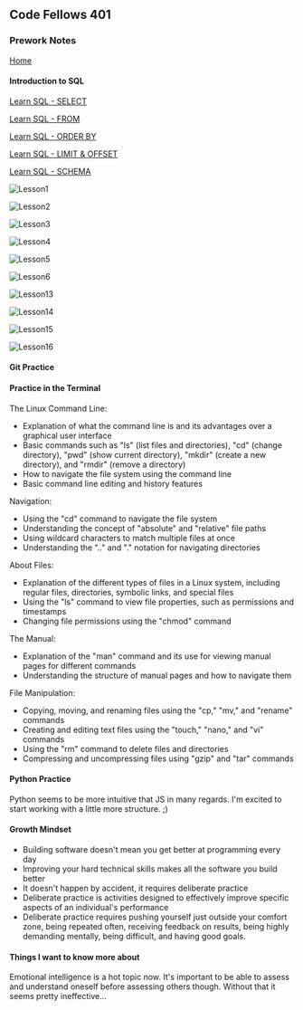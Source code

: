 ## Code Fellows 401

### Prework Notes

[Home](../README.md)

#### Introduction to SQL

[Learn SQL - SELECT](https://dataschool.com/learn-sql/select/)

[Learn SQL - FROM](https://dataschool.com/learn-sql/from/)

[Learn SQL - ORDER BY](https://dataschool.com/learn-sql/order-by/)

[Learn SQL - LIMIT & OFFSET](https://dataschool.com/learn-sql/limit/)

[Learn SQL - SCHEMA](https://dataschool.com/learn-sql/schema-browsing/)



![Lesson1](../imgs/401/SQLlesson1.jpg)

![Lesson2](../imgs/401/SQLlesson2.jpg)

![Lesson3](../imgs/401/SQLlesson3.jpg)

![Lesson4](../imgs/401/SQLlesson4.jpg)

![Lesson5](../imgs/401/SQLlesson5.jpg)

![Lesson6](../imgs/401/SQLlesson6.jpg)

![Lesson13](../imgs/401/SQLlesson13.jpg)

![Lesson14](../imgs/401/SQLlesson14.jpg)

![Lesson15](../imgs/401/SQLlesson15.jpg)

![Lesson16](../imgs/401/SQLlesson16.jpg)

#### Git Practice

#### Practice in the Terminal

The Linux Command Line:

* Explanation of what the command line is and its advantages over a graphical user interface
* Basic commands such as "ls" (list files and directories), "cd" (change directory), "pwd" (show current directory), "mkdir" (create a new directory), and "rmdir" (remove a directory)
* How to navigate the file system using the command line
* Basic command line editing and history features

Navigation:

* Using the "cd" command to navigate the file system
* Understanding the concept of "absolute" and "relative" file paths
* Using wildcard characters to match multiple files at once
* Understanding the ".." and "." notation for navigating directories

About Files:

* Explanation of the different types of files in a Linux system, including regular files, directories, symbolic links, and special files
* Using the "ls" command to view file properties, such as permissions and timestamps
* Changing file permissions using the "chmod" command

The Manual:

* Explanation of the "man" command and its use for viewing manual pages for different commands
* Understanding the structure of manual pages and how to navigate them

File Manipulation:

* Copying, moving, and renaming files using the "cp," "mv," and "rename" commands
* Creating and editing text files using the "touch," "nano," and "vi" commands
* Using the "rm" command to delete files and directories
* Compressing and uncompressing files using "gzip" and "tar" commands

#### Python Practice

Python seems to be more intuitive that JS in many regards.  I'm excited to start working with a little more structure. ;)

#### Growth Mindset

* Building software doesn't mean you get better at programming every day
* Improving your hard technical skills makes all the software you build better
* It doesn't happen by accident, it requires deliberate practice
* Deliberate practice is activities designed to effectively improve specific aspects of an individual's performance
* Deliberate practice requires pushing yourself just outside your comfort zone, being repeated often, receiving feedback on results, being highly demanding mentally, being difficult, and having good goals.




#### Things I want to know more about

Emotional intelligence is a hot topic now.  It's important to be able to assess and understand oneself before assessing others though.  Without that it seems pretty ineffective...
